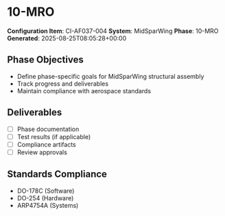 # 10-MRO

**Configuration Item**: CI-AF037-004
**System**: MidSparWing
**Phase**: 10-MRO
**Generated**: 2025-08-25T08:05:28+00:00

## Phase Objectives
- Define phase-specific goals for MidSparWing structural assembly
- Track progress and deliverables
- Maintain compliance with aerospace standards

## Deliverables
- [ ] Phase documentation
- [ ] Test results (if applicable)
- [ ] Compliance artifacts
- [ ] Review approvals

## Standards Compliance
- DO-178C (Software)
- DO-254 (Hardware)
- ARP4754A (Systems)

